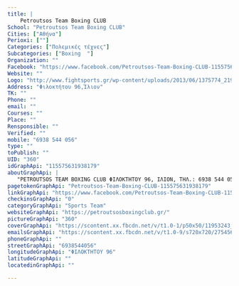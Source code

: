 ```yaml
---
title: |
    Petroutsos Team Boxing CLUB
School: "Petroutsos Team Boxing CLUB"
Cities: ["Αθήνα"]
Perioxi: [""]
Categories: ["Πολεμικές τέχνες"]
Subcategories: ["Boxing  "]
Organization: ""
Facebook: "https://www.facebook.com/Petroutsos-Team-Boxing-CLUB-115575631938179/timeline/"
Website: ""
Logo: "http://www.fightsports.gr/wp-content/uploads/2013/06/1375774_219429971552744_1458576141_n.png"
Address: "Φιλοκτήτου 96,Ίλιον"
TK: ""
Phone: ""
email: ""
Courses: ""
Place: ""
Rensponsible: ""
Verified: ""
mobile: "6938 544 056"
type: ""
toPublish: ""
UID: "360"
idGraphApi: "115575631938179"
aboutGraphApi: | 
   "PETROUTSOS TEAM BOXING CLUB ΦΙΛΟΚΤΗΤΟΥ 96, ΙΛΙΟΝ, ΤΗΛ.: 6938 544 056"
pagetokenGraphApi: "Petroutsos-Team-Boxing-CLUB-115575631938179"
linkGraphApi: "https://www.facebook.com/Petroutsos-Team-Boxing-CLUB-115575631938179/"
checkinsGraphApi: "0"
categoryGraphApi: "Sports Team"
websiteGraphApi: "https://petroutsosboxingclub.gr/"
pictureGraphApi: "360"
coverGraphApi: "https://scontent.xx.fbcdn.net/v/t1.0-1/p50x50/11953243_527937264035345_6789670847331844045_n.jpg?oh=1dae0a715adf862691dd519395a8cd3d&amp;oe=5B429010"
emailsGraphApi: "https://scontent.xx.fbcdn.net/v/t1.0-9/s720x720/27545663_1001252646703802_6123580052751975094_n.jpg?oh=b5559ada7588cbf8a2d2ad4a61cbeb26&amp;oe=5B3DA17E"
phoneGraphApi: ""
streetGraphApi: "6938544056"
longitudeGraphApi: "ΦΙΛΟΚΤΗΤΟΥ 96"
latitudeGraphApi: ""
locatedinGraphApi: ""

---
```




